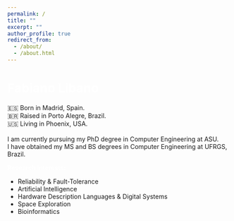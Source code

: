 ```yaml
---
permalink: /
title: ""
excerpt: ""
author_profile: true
redirect_from: 
  - /about/
  - /about.html
---
```


<span style="color:white">Fabiano Libano</span>
======
🇪🇸 Born in Madrid, Spain.<br />
🇧🇷 Raised in Porto Alegre, Brazil.<br />
🇺🇸 Living in Phoenix, USA.<br />
 <br />
I am currently pursuing my PhD degree in Computer Engineering at ASU.<br />
I have obtained my MS and BS degrees in Computer Engineering at UFRGS, Brazil.

<span style="color:white">**Research Interests:**</span>
* Reliability & Fault-Tolerance
* Artificial Intelligence
* Hardware Description Languages & Digital Systems
* Space Exploration
* Bioinformatics
